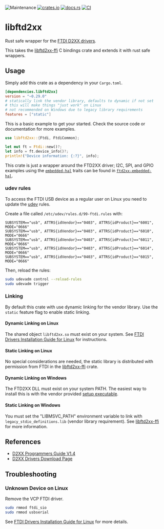 ![Maintenance](https://img.shields.io/badge/maintenance-experimental-blue.svg)
[![crates.io](https://img.shields.io/crates/v/libftd2xx.svg)](https://crates.io/crates/libftd2xx)
[![docs.rs](https://docs.rs/libftd2xx/badge.svg)](https://docs.rs/libftd2xx/)
[![CI](https://github.com/newAM/libftd2xx-rs/workflows/CI/badge.svg)](https://github.com/newAM/libftd2xx-rs/actions)

# libftd2xx

Rust safe wrapper for the [FTDI D2XX drivers].

This takes the [libftd2xx-ffi] C bindings crate and extends it with rust
safe wrappers.

## Usage
Simply add this crate as a dependency in your `Cargo.toml`.

```toml
[dependencies.libftd2xx]
version = "~0.29.0"
# statically link the vendor library, defaults to dynamic if not set
# this will make things "just work" on Linux
# not recommended on Windows due to legacy library requirements
features = ["static"]
```

This is a basic example to get your started.
Check the source code or documentation for more examples.
```rust
use libftd2xx::{Ftdi, FtdiCommon};

let mut ft = Ftdi::new()?;
let info = ft.device_info()?;
println!("Device information: {:?}", info);
```

This crate is just a wrapper around the FTD2XX driver; I2C, SPI, and GPIO
examples using the [`embedded-hal`] traits can be found in
[`ftd2xx-embedded-hal`].

### udev rules
To access the FTDI USB device as a regular user on Linux you need to update
the [udev] rules.

Create a file called `/etc/udev/rules.d/99-ftdi.rules` with:
```
SUBSYSTEM=="usb", ATTRS{idVendor}=="0403", ATTRS{idProduct}=="6001", MODE="0666"
SUBSYSTEM=="usb", ATTRS{idVendor}=="0403", ATTRS{idProduct}=="6010", MODE="0666"
SUBSYSTEM=="usb", ATTRS{idVendor}=="0403", ATTRS{idProduct}=="6011", MODE="0666"
SUBSYSTEM=="usb", ATTRS{idVendor}=="0403", ATTRS{idProduct}=="6014", MODE="0666"
SUBSYSTEM=="usb", ATTRS{idVendor}=="0403", ATTRS{idProduct}=="6015", MODE="0666"
```

Then, reload the rules:
```bash
sudo udevadm control --reload-rules
sudo udevadm trigger
```

### Linking

By default this crate with use dynamic linking for the vendor library.
Use the `static` feature flag to enable static linking.

#### Dynamic Linking on Linux

The shared object `libftd2xx.so` must exist on your system.
See [FTDI Drivers Installation Guide for Linux] for instructions.

#### Static Linking on Linux

No special considerations are needed, the static library is distributed with
permission from FTDI in the [libftd2xx-ffi] crate.

#### Dynamic Linking on Windows

The FTD2XX DLL must exist on your system PATH.
The easiest way to install this is with the vendor provided [setup executable].

#### Static Linking on Windows

You must set the "LIBMSVC_PATH" environment variable to link with
`legacy_stdio_definitions.lib` (vendor library requirement).
See [libftd2xx-ffi] for more information.

## References

* [D2XX Programmers Guide V1.4]
* [D2XX Drivers Download Page]

## Troubleshooting
### Unknown Device on Linux
Remove the VCP FTDI driver.
```bash
sudo rmmod ftdi_sio
sudo rmmod usbserial
```
See [FTDI Drivers Installation Guide for Linux] for more details.

[D2XX Drivers Download Page]: https://www.ftdichip.com/Drivers/D2XX.htm
[D2xx Programmers Guide V1.4]: https://ftdichip.com/document/programming-guides/
[FTDI D2XX drivers]: https://www.ftdichip.com/Drivers/D2XX.htm
[FTDI Drivers Installation Guide for Linux]: http://www.ftdichip.cn/Support/Documents/AppNotes/AN_220_FTDI_Drivers_Installation_Guide_for_Linux.pdf
[libftd2xx-ffi]: https://github.com/newAM/libftd2xx-ffi-rs
[setup executable]: https://www.ftdichip.com/Drivers/CDM/CDM21228_Setup.zip
[udev]: https://en.wikipedia.org/wiki/Udev
[`ftd2xx-embedded-hal`]: https://crates.io/crates/ftd2xx-embedded-hal
[`embedded-hal`]: https://crates.io/crates/embedded-hal
